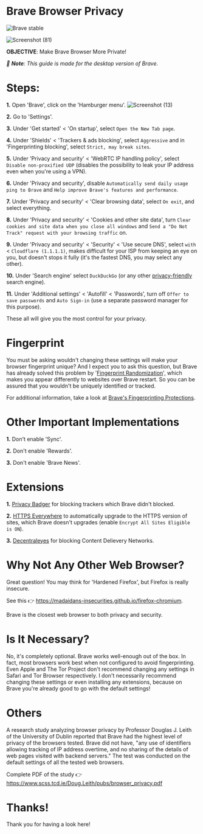 # Brave Browser Privacy
![Brave stable](https://badgen.net/badge/Brave/GPLv3/orange?icon=github)

![Screenshot (81)](https://user-images.githubusercontent.com/80682093/133772923-c8e0ba30-ea04-45f3-b23b-91f52ad68c30.png)

**OBJECTIVE**: Make Brave Browser More Private!

_📝 **Note**: This guide is made for the desktop version of Brave._ 

# Steps:

**1.** Open 'Brave', click on the 'Hamburger menu'. ![Screenshot (13)](https://user-images.githubusercontent.com/80682093/132233765-59e71737-4c82-432e-9b34-06259a763c23.png)

**2.** Go to 'Settings'.

**3.** Under 'Get started' < 'On startup', select `Open the New Tab page`.

**4.** Under 'Shields' < 'Trackers & ads blocking', select `Aggressive` and in 'Fingerprinting blocking', select `Strict, may break sites`.

**5.** Under 'Privacy and security' < 'WebRTC IP handling policy', select `Disable non-proxified UDP` (disables the possibility to leak your IP address even when you're using a VPN).

**6.** Under 'Privacy and security', disable `Automatically send daily usage ping to Brave` and `Help improve Brave's features and performance`.

**7.** Under 'Privacy and security' < 'Clear browsing data', select `On exit`, and select everything.

**8.** Under 'Privacy and security' < 'Cookies and other site data', turn `Clear cookies and site data when you close all windows` and `Send a "Do Not Track" request with your browsing traffic` on.

**9.** Under 'Privacy and security' < 'Security' < 'Use secure DNS', select `with` < `Cloudflare (1.1.1.1)`, makes difficult for your ISP from keeping an eye on you, but doesn't stops it fully (it's the fastest DNS, you may select any other).

**10.** Under 'Search engine' select `DuckDuckGo` (or any other [privacy-friendly](https://itsfoss.com/privacy-search-engines/) search engine).

**11.** Under 'Additional settings' < 'Autofill' < 'Passwords', turn off `Offer to save passwords` and `Auto Sign-in` (use a separate password manager for this purpose).

These all will give you the most control for your privacy.

# Fingerprint

You must be asking wouldn't changing these settings will make your browser fingerprint unique? And I expect you to ask this question, but Brave has already solved this problem by '[Fingerprint Randomization](https://brave.com/privacy-updates-3/)', which makes you appear differently to websites over Brave restart. So you can be assured that you wouldn't be uniquely identified or tracked.

For additional information, take a look at [Brave's Fingerprinting Protections](https://github.com/brave/brave-browser/wiki/Fingerprinting-Protections).

# Other Important Implementations

**1.** Don't enable 'Sync'.

**2.** Don't enable 'Rewards'.

**3.** Don't enable 'Brave News'. 

# Extensions

**1.** [Privacy Badger](https://chrome.google.com/webstore/detail/privacy-badger/pkehgijcmpdhfbdbbnkijodmdjhbjlgp) for blocking trackers which Brave didn't blocked.

**2.** [HTTPS Everywhere](https://chrome.google.com/webstore/detail/https-everywhere/gcbommkclmclpchllfjekcdonpmejbdp) to automatically upgrade to the HTTPS version of sites, which Brave doesn't upgrades (enable `Encrypt All Sites Eligible is ON`).

**3.** [Decentraleyes](https://chrome.google.com/webstore/detail/decentraleyes/ldpochfccmkkmhdbclfhpagapcfdljkj) for blocking Content Delievery Networks.

# Why Not Any Other Web Browser?

Great question! You may think for 'Hardened Firefox', but Firefox is really insecure.

See this 👉 https://madaidans-insecurities.github.io/firefox-chromium.

Brave is the closest web browser to both privacy and security. 

# Is It Necessary?

No, it's completely optional. Brave works well-enough out of the box. In fact, most browsers work best when not configured to avoid fingerprinting. Even Apple and The Tor Project don't recommend changing any settings in Safari and Tor Browser respectively. I don't necessarily recommend changing these settings or even installing any extensions, because on Brave you're already good to go with the default settings!

# Others

A research study analyzing browser privacy by Professor Douglas J. Leith of the University of Dublin reported that Brave had the highest level of privacy of the browsers tested. Brave did not have, "any use of identifiers allowing tracking of IP address overtime, and no sharing of the details of web pages visited with backend servers." The test was conducted on the default settings of all the tested web browsers.

Complete PDF of the study 👉 https://www.scss.tcd.ie/Doug.Leith/pubs/browser_privacy.pdf

# Thanks!

Thank you for having a look here!
